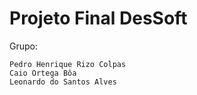 # Projeto Final DesSoft

Grupo:

    Pedro Henrique Rizo Colpas
    Caio Ortega Bôa
    Leonardo do Santos Alves
